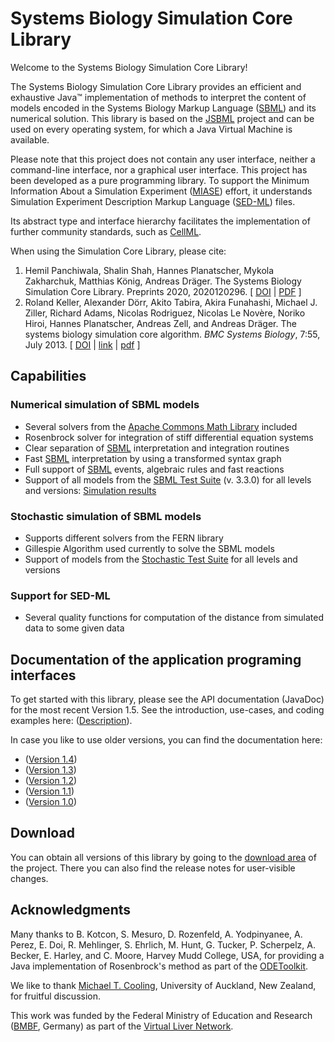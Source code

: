 # Systems Biology Simulation Core Library

Welcome to the Systems Biology Simulation Core Library!

The Systems Biology Simulation Core Library provides an efficient and exhaustive Java™ implementation of methods to interpret the content of models encoded in the Systems Biology Markup Language ([SBML](http://sbml.org)) and its numerical solution. This library is based on the [JSBML](http://sbml.org/Software/JSBML) project and can be used on every operating system, for which a Java Virtual Machine is available.

Please note that this project does not contain any user interface, neither a command-line interface, nor a graphical user interface. This project has been developed as a pure programming library. To support the Minimum Information About a Simulation Experiment ([MIASE](http://biomodels.net/miase/)) effort, it understands Simulation Experiment Description Markup Language ([SED-ML](http://sed-ml.org)) files.

Its abstract type and interface hierarchy facilitates the implementation of further community standards, such as [CellML](http://www.cellml.org).

When using the Simulation Core Library, please cite:

1. Hemil Panchiwala, Shalin Shah, Hannes Planatscher, Mykola Zakharchuk, Matthias König, Andreas Dräger. The Systems Biology Simulation Core Library. Preprints 2020, 2020120296. [ [DOI](https://doi.org/10.20944/preprints202012.0296.v1) | [PDF](https://www.preprints.org/manuscript/202012.0296/v1/download) ]
2. Roland Keller, Alexander Dörr, Akito Tabira, Akira Funahashi, Michael J. Ziller, Richard Adams, Nicolas Rodriguez, Nicolas Le Novère, Noriko Hiroi, Hannes Planatscher, Andreas Zell, and Andreas Dräger. The systems biology simulation core algorithm. *BMC Systems Biology*, 7:55, July 2013. [ [DOI](https://doi.org/10.1186/1752-0509-7-55) | [link](https://bmcsystbiol.biomedcentral.com/articles/10.1186/1752-0509-7-55) | [pdf](https://bmcsystbiol.biomedcentral.com/track/pdf/10.1186/1752-0509-7-55) ]

## Capabilities

### Numerical simulation of SBML models

* Several solvers from the [Apache Commons Math Library](http://commons.apache.org/math/) included
* Rosenbrock solver for integration of stiff differential equation systems
* Clear separation of [SBML](http://sbml.org) interpretation and integration routines
* Fast [SBML](http://sbml.org) interpretation by using a transformed syntax graph
* Full support of [SBML](http://sbml.org) events, algebraic rules and fast reactions
* Support of all models from the [SBML Test Suite](http://sbml.org/Software/SBML_Test_Suite) (v. 3.3.0) for all levels and versions: [Simulation results](http://sbml.org/Facilities/Database/Submission/Details/257)

### Stochastic simulation of SBML models

* Supports different solvers from the FERN library
* Gillespie Algorithm used currently to solve the SBML models
* Support of models from the [Stochastic Test Suite](https://github.com/sbmlteam/sbml-test-suite/tree/master/cases/stochastic) for all levels and versions

### Support for SED-ML

* Several quality functions for computation of the distance from simulated data to some given data

## Documentation of the application programing interfaces

To get started with this library, please see the API documentation (JavaDoc) for the most recent Version 1.5. See the introduction, use-cases, and coding examples here: ([Description](project-reports.html)).

In case you like to use older versions, you can find the documentation here:
* ([Version 1.4](old_javadoc/version_1.4/index.html))
* ([Version 1.3](old_javadoc/version_1.3/index.html))
* ([Version 1.2](old_javadoc/version_1.2/index.html))
* ([Version 1.1](old_javadoc/version_1.1/index.html))
* ([Version 1.0](old_javadoc/version_1.0/index.html))

## Download

You can obtain all versions of this library by going to the [download area](https://github.com/draeger-lab/SBSCL/releases/) of the project.
There you can also find the release notes for user-visible changes.

## Acknowledgments

Many thanks to B. Kotcon, S. Mesuro, D. Rozenfeld, A. Yodpinyanee, A. Perez, E. Doi, R. Mehlinger, S. Ehrlich, M. Hunt, G. Tucker, P. Scherpelz, A. Becker, E. Harley, and C. Moore, Harvey Mudd College, USA, for providing a Java implementation of Rosenbrock's method as part of the [ODEToolkit](http://odetoolkit.hmc.edu).

We like to thank [Michael T. Cooling](http://www.abi.auckland.ac.nz/uoa/mike-cooling/), University of Auckland, New Zealand, for fruitful discussion.

This work was funded by the Federal Ministry of Education and Research ([BMBF](http://www.bmbf.de/en/), Germany) as part of the [Virtual Liver Network](http://www.virtual-liver.de).
